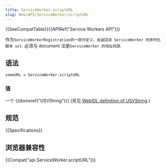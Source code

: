 ```yaml
---
title: ServiceWorker.scriptURL
slug: Web/API/ServiceWorker/scriptURL
---
```


{{SeeCompatTable}}{{APIRef("Service Workers API")}}

作为`ServiceWorkerRegistration的一部分定义，会返回该 ServiceWorker 的序列化脚本 url`. 必须与 document 注册`ServiceWorker 的地址同源`.

## 语法

```plain
someURL = ServiceWorker.scriptURL
```

### 值

一个 {{domxref("USVString")}} (另见 [WebIDL definition of USVString](http://heycam.github.io/webidl/#idl-USVString).)

## 规范

{{Specifications}}

## 浏览器兼容性

{{Compat("api.ServiceWorker.scriptURL")}}
